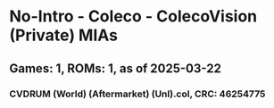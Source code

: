 # No-Intro - Coleco - ColecoVision (Private) MIAs
## Games: 1, ROMs: 1, as of 2025-03-22

### CVDRUM (World) (Aftermarket) (Unl).col, CRC: 46254775
